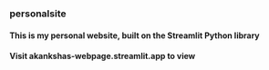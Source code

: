 ### personalsite
#### This is my personal website, built on the Streamlit Python library
#### Visit akankshas-webpage.streamlit.app to view 
